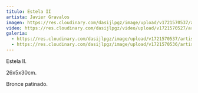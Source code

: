 ```yaml
---
titulo: Estela II
artista: Javier Gravalos
imagen: https://res.cloudinary.com/dasijlpgz/image/upload/v1721570537/artistas/Javier%20Gravalos/Estela%20II/P1100040.jpg
video: https://res.cloudinary.com/dasijlpgz/video/upload/v1721570527/artistas/Javier%20Gravalos/Estela%20II/obra4.mp4
galeria:
  - https://res.cloudinary.com/dasijlpgz/image/upload/v1721570537/artistas/Javier%20Gravalos/Estela%20II/P1100040.jpg
  - https://res.cloudinary.com/dasijlpgz/image/upload/v1721570536/artistas/Javier%20Gravalos/Estela%20II/P1100039.jpg
---
```

Estela II.

26x5x30cm.

Bronce patinado.
